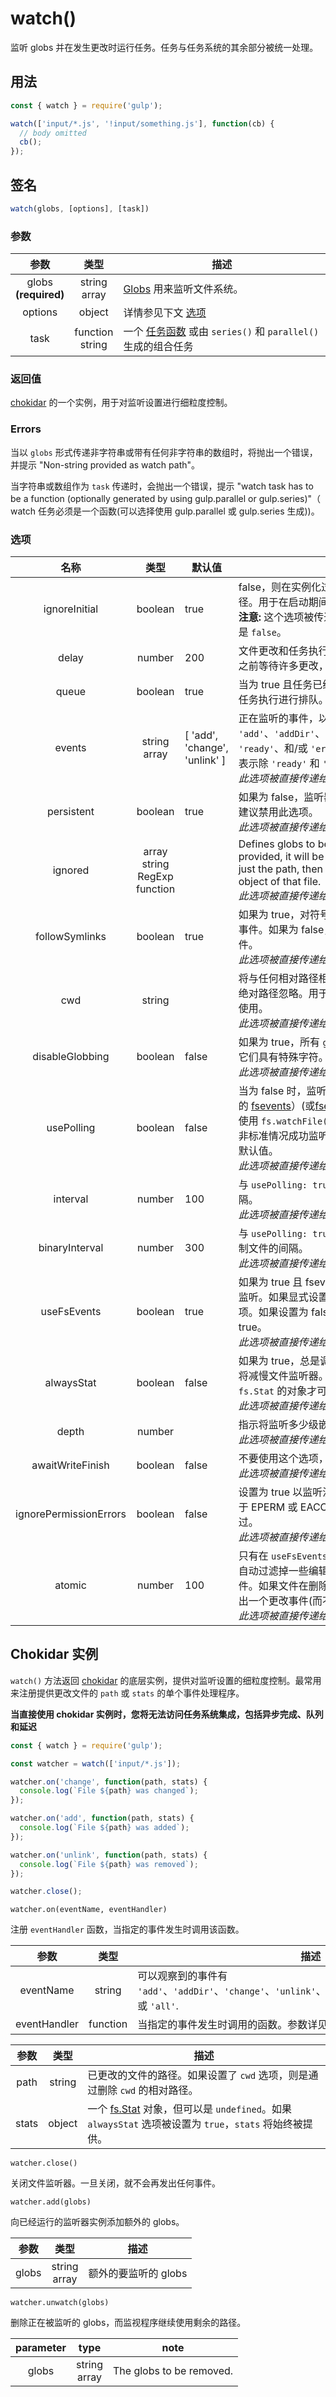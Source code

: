 <!-- front-matter
id: watch
title: watch()
hide_title: true
sidebar_label: watch()
-->

# watch()

监听 globs 并在发生更改时运行任务。任务与任务系统的其余部分被统一处理。

## 用法

```js
const { watch } = require('gulp');

watch(['input/*.js', '!input/something.js'], function(cb) {
  // body omitted
  cb();
});
```

## 签名

```js
watch(globs, [options], [task])
```

### 参数

| 参数 | 类型 | 描述 |
|:--------------:|:-----:|--------|
| globs<br>**(required)** | string<br>array | [Globs][globs-concepts] 用来监听文件系统。 |
| options | object | 详情参见下文 [选项][options-section] |
| task | function<br>string | 一个 [任务函数][tasks-concepts] 或由 `series()` 和 `parallel()` 生成的组合任务 |

### 返回值

[chokidar][chokidar-instance-section] 的一个实例，用于对监听设置进行细粒度控制。

### Errors

当以 `globs` 形式传递非字符串或带有任何非字符串的数组时，将抛出一个错误，并提示 "Non-string provided as watch path"。

当字符串或数组作为 `task` 传递时，会抛出一个错误，提示 "watch task has to be a function (optionally generated by using gulp.parallel or gulp.series)"（ watch 任务必须是一个函数(可以选择使用 gulp.parallel 或 gulp.series 生成))。

### 选项

| 名称 | 类型 | 默认值 | 描述 |
|:-------:|:------:|-----------|--------|
| ignoreInitial | boolean | true | false，则在实例化过程中调用该任务，以发现文件路径。用于在启动期间触发任务。<br>**注意:** 这个选项被传递给 [chokidar][chokidar-external]，但默认为 `true` 而不是 `false`。|
| delay | number | 200 | 文件更改和任务执行之间的毫秒延迟。允许在执行任务之前等待许多更改，例如查找和替换许多文件。|
| queue | boolean | true | 当为 true 且任务已经运行时，任何文件更改都将对单个任务执行进行排队。避免长时间运行的任务重叠。 |
| events | string<br>array | [ 'add',<br>'change',<br>'unlink' ] |  正在监听的事件，以触发任务执行。可以是 `'add'`、`'addDir'`、`'change'`、`'unlink'`、`'unlinkDir'`, `'ready'`、和/或 `'error'`。 另外 `'all'` 也是可用的，它表示除 `'ready'` 和 `'error'` 之外的所有事件。<br>_此选项被直接传递给 [chokidar][chokidar-external]._ |
| persistent | boolean | true | 如果为 false，监听器将不会保持 Node 进程的运行。不建议禁用此选项。<br>_此选项被直接传递给 [chokidar][chokidar-external]._ |
| ignored | array<br>string<br>RegExp<br>function |  | Defines globs to be ignored. If a function is provided, it will be called twice per path - once with just the path, then with the path and the `fs.Stats` object of that file.<br>_此选项被直接传递给 [chokidar][chokidar-external]._ |
| followSymlinks | boolean | true | 如果为 true，对符号链接和链接的文件的更改都将触发事件。如果为 false，则只有对符号链接的更改才触发事件。<br>_此选项被直接传递给 [chokidar][chokidar-external]._ |
| cwd | string |  | 将与任何相对路径相结合以形成绝对路径的目录。对于绝对路径忽略。用于避免将 `globs` 与 `path.join()` 组合使用。<br>_此选项被直接传递给 [chokidar][chokidar-external]._ |
| disableGlobbing | boolean | false | 如果为 true，所有 `globs` 都被视为字面路径名称，即使它们具有特殊字符。<br>_此选项被直接传递给 [chokidar][chokidar-external]._ |
| usePolling | boolean | false | 当为 false 时，监听器将使用 `fs.watch()`（或 Mac 上的 [fsevents][fsevents-external]）(或[fsevents][fsevents-external])进行监听。如果为 true，则使用 `fs.watchFile()` 轮询代替——这是通过网络或其他非标准情况成功监听文件所必需的。覆盖 `useFsEvents` 默认值。<br>_此选项被直接传递给 [chokidar][chokidar-external]._|
| interval | number | 100 |与 `usePolling: true` 配套使用。表示文件系统轮询的间隔。<br>_此选项被直接传递给 [chokidar][chokidar-external]._ |
| binaryInterval | number | 300 | 与 `usePolling: true` 配套使用。表示文件系统轮询二进制文件的间隔。<br>_此选项被直接传递给 [chokidar][chokidar-external]._ |
| useFsEvents | boolean | true | 如果为 true 且 fsevents 可用， 则使用 fsevents 进行监听。如果显式设置为 true，则替代 `usePolling` 选项。如果设置为 false，则自动将 `usePolling` 设置为 true。<br>_此选项被直接传递给 [chokidar][chokidar-external]._ |
| alwaysStat | boolean | false | 如果为 true，总是调用 `fs.stat()` 对已更改的文件——将减慢文件监听器。只有在直接使用chokidar 实例时，`fs.Stat` 的对象才可用。<br>_此选项被直接传递给 [chokidar][chokidar-external]._ |
| depth | number |  | 指示将监听多少级嵌套目录。<br>_此选项被直接传递给 [chokidar][chokidar-external]._ |
| awaitWriteFinish | boolean | false | 不要使用这个选项，而是使用 `delay`。<br>_此选项被直接传递给 [chokidar][chokidar-external]._ |
| ignorePermissionErrors | boolean | false | 设置为 true 以监听没有读取权限的文件。然而，如果由于 EPERM 或 EACCES 错误导致监听失败，则会自动跳过。<br>_此选项被直接传递给 [chokidar][chokidar-external]._ |
| atomic | number | 100 | 只有在 `useFsEvents` 和 `usePolling` 为 false 时才激活。自动过滤掉一些编辑器从 "atomic writes" 中产生的工件。如果文件在删除后的指定毫秒内重新添加，则会发出一个更改事件(而不是取消链接然后添加)。<br>_此选项被直接传递给 [chokidar][chokidar-external]._ |

## Chokidar 实例

`watch()` 方法返回 [chokidar][chokidar-external] 的底层实例，提供对监听设置的细粒度控制。最常用来注册提供更改文件的 `path`  或 `stats` 的单个事件处理程序。

**当直接使用 chokidar 实例时，您将无法访问任务系统集成，包括异步完成、队列和延迟**

```js
const { watch } = require('gulp');

const watcher = watch(['input/*.js']);

watcher.on('change', function(path, stats) {
  console.log(`File ${path} was changed`);
});

watcher.on('add', function(path, stats) {
  console.log(`File ${path} was added`);
});

watcher.on('unlink', function(path, stats) {
  console.log(`File ${path} was removed`);
});

watcher.close();
```


`watcher.on(eventName, eventHandler)`

注册 `eventHandler` 函数，当指定的事件发生时调用该函数。

| 参数 | 类型 | 描述 |
|:--------------:|:-----:|--------|
| eventName | string | 可以观察到的事件有 `'add'`、`'addDir'`、`'change'`、`'unlink'`、`'unlinkDir'`、`'ready'`、`'error'`、 或 `'all'`. |
| eventHandler | function | 当指定的事件发生时调用的函数。参数详见下表。 |

| 参数 | 类型 | 描述 |
|:-------------:|:-----:|--------|
| path | string | 已更改的文件的路径。如果设置了 `cwd` 选项，则是通过删除 `cwd` 的相对路径。 |
| stats | object | 一个 [fs.Stat][fs-stats-concepts] 对象，但可以是 `undefined`。如果  `alwaysStat` 选项被设置为 `true`，`stats` 将始终被提供。|

`watcher.close()`

关闭文件监听器。一旦关闭，就不会再发出任何事件。

`watcher.add(globs)`

向已经运行的监听器实例添加额外的 globs。

| 参数 | 类型 | 描述 |
|:-------------:|:-----:|--------|
| globs | string<br>array | 额外的要监听的 globs |

`watcher.unwatch(globs)`

删除正在被监听的 globs，而监视程序继续使用剩余的路径。

| parameter | type | note |
|:-------------:|:-----:|--------|
| globs | string<br>array | The globs to be removed. |

[chokidar-instance-section]: #chokidar-instance
[options-section]: #options
[tasks-concepts]: ../api/concepts.md#tasks
[globs-concepts]: ../api/concepts.md#globs
[fs-stats-concepts]: ../api/concepts.md#file-system-stats
[chokidar-external]: https://github.com/paulmillr/chokidar
[fsevents-external]: https://github.com/strongloop/fsevents
